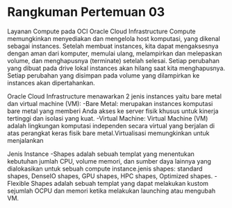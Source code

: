 # Rangkuman Pertemuan 03

Layanan Compute pada OCI
Oracle Cloud Infrastructure Compute memungkinkan menyediakan dan mengelola host komputasi, yang dikenal sebagai instances. 
Setelah membuat instances, kita dapat mengaksesnya dengan aman dari komputer, memulai ulang, melampirkan dan melepaskan volume, dan menghapusnya (terminate) setelah selesai. Setiap perubahan yang dibuat pada drive lokal instances akan hilang saat kita menghapusnya. Setiap perubahan yang disimpan pada volume yang dilampirkan ke instances akan dipertahankan.

Oracle Cloud Infrastructure menawarkan 2 jenis instances yaitu bare metal dan virtual machine (VM):
-Bare Metal: merupakan instances komputasi bare metal yang memberi Anda akses ke server fisik khusus untuk kinerja tertinggi dan isolasi yang kuat.
-Virtual Machine: Virtual Machine (VM) adalah lingkungan komputasi independen secara virtual yang berjalan di atas perangkat keras fisik bare metal.Virtualisasi memungkinkan untuk menjalankan

Jenis Instance
-Shapes adalah sebuah templat yang menentukan kebutuhan jumlah CPU, volume memori, dan sumber daya lainnya yang dialokasikan untuk sebuah compute instance.jenis shapes: standard shapes, DenseIO shapes, GPU shapes, HPC shapes, Optimized shapes.
-Flexible Shapes adalah sebuah templat yang dapat melakukan kustom sejumlah OCPU dan memori ketika melakukan launching atau mengubah VM.

